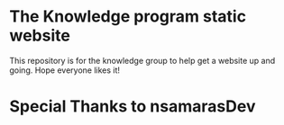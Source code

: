 # The Knowledge program static website
This repository is for the knowledge group to help get a website up and going.  Hope everyone likes it! 

# Special Thanks to nsamarasDev
